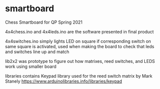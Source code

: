 # smartboard
Chess Smartboard for QP Spring 2021

4x4chess.ino and 4x4leds.ino are the software presented in final product

4x4switches.ino simply lights LED on square if corresponding switch on same square is activated, used when making the board to check that leds and switches line up and match

lib2x2 was prototype to figure out how matrixes, reed switches, and LEDS work using smaller board

libraries contains Keypad library used for the reed switch matrix by Mark Stanely https://www.arduinolibraries.info/libraries/keypad
